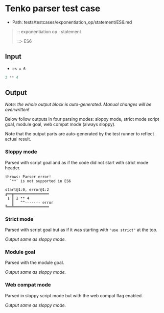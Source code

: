 # Tenko parser test case

- Path: tests/testcases/exponentiation_op/statement/ES6.md

> :: exponentiation op : statement
>
> ::> ES6

## Input

- `es = 6`

`````js
2 ** 4
`````

## Output

_Note: the whole output block is auto-generated. Manual changes will be overwritten!_

Below follow outputs in four parsing modes: sloppy mode, strict mode script goal, module goal, web compat mode (always sloppy).

Note that the output parts are auto-generated by the test runner to reflect actual result.

### Sloppy mode

Parsed with script goal and as if the code did not start with strict mode header.

`````
throws: Parser error!
  `**` is not supported in ES6

start@1:0, error@1:2
╔══╦════════════════
 1 ║ 2 ** 4
   ║   ^^------- error
╚══╩════════════════

`````

### Strict mode

Parsed with script goal but as if it was starting with `"use strict"` at the top.

_Output same as sloppy mode._

### Module goal

Parsed with the module goal.

_Output same as sloppy mode._

### Web compat mode

Parsed in sloppy script mode but with the web compat flag enabled.

_Output same as sloppy mode._
